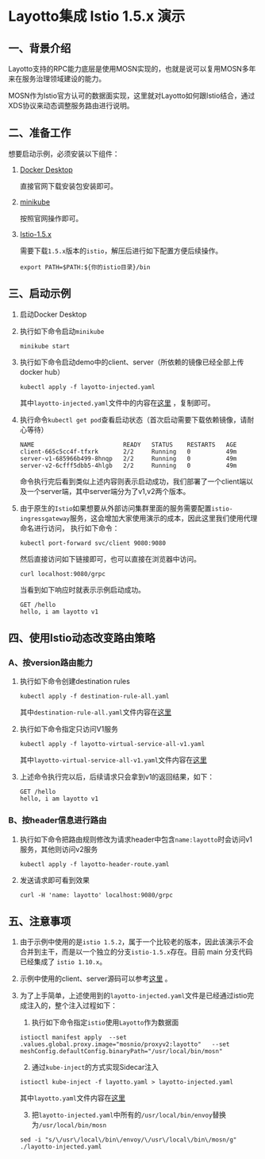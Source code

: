 # Layotto集成 Istio 1.5.x 演示

## 一、背景介绍

Layotto支持的RPC能力底层是使用MOSN实现的，也就是说可以复用MOSN多年来在服务治理领域建设的能力。

MOSN作为Istio官方认可的数据面实现，这里就对Layotto如何跟Istio结合，通过XDS协议来动态调整服务路由进行说明。

## 二、准备工作

想要启动示例，必须安装以下组件：
1. [Docker Desktop](https://www.docker.com/products/docker-desktop)
   
    直接官网下载安装包安装即可。
   
2. [minikube](https://minikube.sigs.k8s.io/docs/start/) 
   
    按照官网操作即可。

3. [Istio-1.5.x](https://github.com/istio/istio/releases/tag/1.5.2)

    需要下载`1.5.x`版本的`istio`，解压后进行如下配置方便后续操作。

    ```
    export PATH=$PATH:${你的istio目录}/bin
    ```
   
## 三、启动示例

1. 启动Docker Desktop
2. 执行如下命令启动`minikube`
   
   ```
   minikube start
   ```
   
3. 执行如下命令启动demo中的client、server（所依赖的镜像已经全部上传docker hub）
   
   ```
   kubectl apply -f layotto-injected.yaml
   ```
   
   其中`layotto-injected.yaml`文件中的内容在[这里](https://github.com/mosn/layotto/blob/istio-1.5.x/demo/istio/layotto-injected.yaml) ，复制即可。
4. 执行命令`kubectl get pod`查看启动状态（首次启动需要下载依赖镜像，请耐心等待）
   
   ```
   NAME                         READY   STATUS    RESTARTS   AGE
   client-665c5cc4f-tfxrk       2/2     Running   0          49m
   server-v1-685966b499-8hnqp   2/2     Running   0          49m
   server-v2-6cfff5dbb5-4hlgb   2/2     Running   0          49m
   ```
   
   命令执行完后看到类似上述内容则表示启动成功，我们部署了一个client端以及一个server端，其中server端分为了v1,v2两个版本。
5. 由于原生的`Istio`如果想要从外部访问集群里面的服务需要配置`istio-ingressgateway`服务，这会增加大家使用演示的成本，因此这里我们使用代理命名进行访问，
   执行如下命令：
   
   ```
   kubectl port-forward svc/client 9080:9080
   ```
   
   然后直接访问如下链接即可，也可以直接在浏览器中访问。
   
   ```
   curl localhost:9080/grpc
   ```
   
   当看到如下响应时就表示示例启动成功。
   
   ```
   GET /hello 
   hello, i am layotto v1
   ```
   
## 四、使用Istio动态改变路由策略

### A、按version路由能力
1. 执行如下命令创建destination rules
   
   ```
   kubectl apply -f destination-rule-all.yaml
   ```
   
   其中`destination-rule-all.yaml`文件内容在[这里](https://github.com/mosn/layotto/blob/istio-1.5.x/demo/istio/layotto-destination-rule-all.yaml)

2. 执行如下命令指定只访问V1服务
   
   ```
   kubectl apply -f layotto-virtual-service-all-v1.yaml
   ```
   
   其中`layotto-virtual-service-all-v1.yaml`文件内容在[这里](https://github.com/mosn/layotto/blob/istio-1.5.x/demo/istio/layotto-virtual-service-all-v1.yaml)
3. 上述命令执行完以后，后续请求只会拿到v1的返回结果，如下：
   
   ```
   GET /hello 
   hello, i am layotto v1
   ```

### B、按header信息进行路由
1. 执行如下命令把路由规则修改为请求header中包含`name:layotto`时会访问v1服务，其他则访问v2服务
  
   ```
   kubectl apply -f layotto-header-route.yaml
   ```
   
2. 发送请求即可看到效果
   
   ```
   curl -H 'name: layotto' localhost:9080/grpc
   ```
   


## 五、注意事项

1. 由于示例中使用的是`istio 1.5.2`，属于一个比较老的版本，因此该演示不会合并到主干，而是以一个独立的分支`istio-1.5.x`存在。目前 main 分支代码已经集成了 `istio 1.10.x`。
2. 示例中使用的client、server源码可以参考[这里](https://github.com/mosn/layotto/tree/istio-1.5.x/demo/istio) 。
3. 为了上手简单，上述使用到的`layotto-injected.yaml`文件是已经通过istio完成注入的，整个注入过程如下：
   1. 执行如下命令指定`istio`使用`Layotto`作为数据面
   
   ```
   istioctl manifest apply  --set .values.global.proxy.image="mosnio/proxyv2:layotto"   --set meshConfig.defaultConfig.binaryPath="/usr/local/bin/mosn"
   ```
   
   2. 通过`kube-inject`的方式实现Sidecar注入
   
   ```
   istioctl kube-inject -f layotto.yaml > layotto-injected.yaml
   ```
   
   其中`layotto.yaml`文件内容在[这里](https://github.com/mosn/layotto/blob/istio-1.5.x/demo/istio/layotto.yaml)
   
   3. 把`layotto-injected.yaml`中所有的`/usr/local/bin/envoy`替换为`/usr/local/bin/mosn`
  
   ```
   sed -i "s/\/usr\/local\/bin\/envoy/\/usr\/local\/bin\/mosn/g" ./layotto-injected.yaml
   ```

